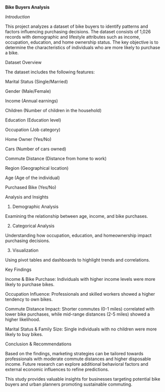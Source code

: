 **Bike Buyers Analysis**

*Introduction*

This project analyzes a dataset of bike buyers to identify patterns and factors influencing purchasing decisions. The dataset consists of 1,026 records with demographic and lifestyle attributes such as income, occupation, education, and home ownership status. The key objective is to determine the characteristics of individuals who are more likely to purchase a bike.

Dataset Overview

The dataset includes the following features:

Marital Status (Single/Married)

Gender (Male/Female)

Income (Annual earnings)

Children (Number of children in the household)

Education (Education level)

Occupation (Job category)

Home Owner (Yes/No)

Cars (Number of cars owned)

Commute Distance (Distance from home to work)

Region (Geographical location)

Age (Age of the individual)

Purchased Bike (Yes/No)

Analysis and Insights

1. Demographic Analysis

Examining the relationship between age, income, and bike purchases.

2. Categorical Analysis

Understanding how occupation, education, and homeownership impact purchasing decisions.

3. Visualization

Using pivot tables and dashboards to highlight trends and correlations.

Key Findings

Income & Bike Purchase: Individuals with higher income levels were more likely to purchase bikes.

Occupation Influence: Professionals and skilled workers showed a higher tendency to own bikes.

Commute Distance Impact: Shorter commutes (0-1 miles) correlated with lower bike purchases, while mid-range distances (2-5 miles) showed a higher likelihood.

Marital Status & Family Size: Single individuals with no children were more likely to buy bikes.

Conclusion & Recommendations

Based on the findings, marketing strategies can be tailored towards professionals with moderate commute distances and higher disposable income. Future research can explore additional behavioral factors and external economic influences to refine predictions.

This study provides valuable insights for businesses targeting potential bike buyers and urban planners promoting sustainable commuting.
